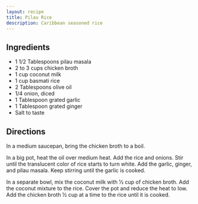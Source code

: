 ```yaml
---
layout: recipe
title: Pilau Rice
description: Caribbean seasoned rice
---
```


## Ingredients

* 1 1/2 Tablespoons pilau masala
* 2 to 3 cups chicken broth
* 1 cup coconut milk
* 1 cup basmati rice
* 2 Tablespoons olive oil
* 1/4 onion, diced
* 1 Tablespoon grated garlic
* 1 Tablespoon grated ginger
* Salt to taste

## Directions

In a medium saucepan, bring the chicken broth to a boil.

In a big pot, heat the oil over medium heat. Add the rice and onions.
Stir until the translucent color of rice starts to turn white. Add the
garlic, ginger, and pilau masala. Keep stirring until the garlic is
cooked.

In a separate bowl, mix the coconut milk with 1⁄2 cup of chicken broth.
Add the coconut mixture to the rice. Cover the pot and reduce the heat
to low. Add the chicken broth 1⁄2 cup at a time to the rice until it is
cooked.
